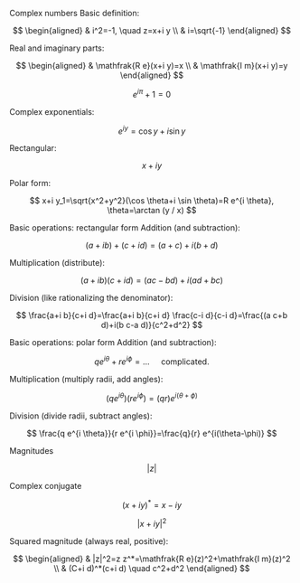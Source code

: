 Complex numbers
Basic definition:

$$
\begin{aligned}
& i^2=-1, \quad z=x+i y \\
& i=\sqrt{-1}
\end{aligned}
$$


Real and imaginary parts:

$$
\begin{aligned}
& \mathfrak{R e}(x+i y)=x \\
& \mathfrak{I m}(x+i y)=y
\end{aligned}
$$

$$
e^{i \pi}+1=0
$$


Complex exponentials:

$$
e^{i y}=\cos y+i \sin y
$$

Rectangular: 

$$
x+iy
$$

Polar form: 

$$
x+i y_1=\sqrt{x^2+y^2}(\cos \theta+i \sin \theta)=R e^{i \theta}, \theta=\arctan (y / x)
$$

Basic operations: rectangular form
Addition (and subtraction):

$$
(a+i b)+(c+i d)=(a+c)+i(b+d)
$$


Multiplication (distribute):

$$
(a+i b)(c+i d)=(a c-b d)+i(a d+b c)
$$


Division (like rationalizing the denominator):

$$
\frac{a+i b}{c+i d}=\frac{a+i b}{c+i d} \frac{c-i d}{c-i d}=\frac{(a c+b d)+i(b c-a d)}{c^2+d^2}
$$

Basic operations: polar form
Addition (and subtraction):

$$
q e^{i \theta}+r e^{i \phi}=\ldots \quad \text { complicated. }
$$


Multiplication (multiply radii, add angles):

$$
\left(q e^{i \theta}\right)\left(r e^{i \phi}\right)=(q r) e^{i(\theta+\phi)}
$$


Division (divide radii, subtract angles):

$$
\frac{q e^{i \theta}}{r e^{i \phi}}=\frac{q}{r} e^{i(\theta-\phi)}
$$

Magnitudes

$$
|z|
$$


Complex conjugate

$$
(x+i y)^*=x-i y
$$

$$
|x+i y|^2
$$


Squared magnitude (always real, positive):

$$ 
\begin{aligned}
& |z|^2=z z^*=\mathfrak{R e}(z)^2+\mathfrak{I m}(z)^2 \\
& (C+i d)^*(c+i d) \quad c^2+d^2
\end{aligned}
$$ 



